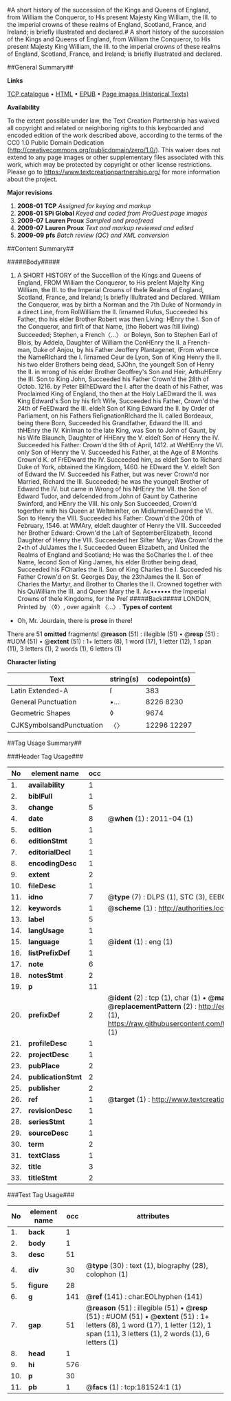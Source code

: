 #A short history of the succession of the Kings and Queens of England, from William the Conqueror, to His present Majesty King William, the III. to the imperial crowns of these realms of England, Scotland, France, and Ireland; is briefly illustrated and declared.#
A short history of the succession of the Kings and Queens of England, from William the Conqueror, to His present Majesty King William, the III. to the imperial crowns of these realms of England, Scotland, France, and Ireland; is briefly illustrated and declared.

##General Summary##

**Links**

[TCP catalogue](http://www.ota.ox.ac.uk/tcp/)  • 
[HTML](http://tei.it.ox.ac.uk/tcp/Texts-HTML/free/B05/B05862.html)  • 
[EPUB](http://tei.it.ox.ac.uk/tcp/Texts-EPUB/free/B05/B05862.epub) • 
[Page images (Historical Texts)](https://historicaltexts.jisc.ac.uk/eebo-99886962e)

**Availability**

To the extent possible under law, the Text Creation Partnership has waived all copyright and related or neighboring rights to this keyboarded and encoded edition of the work described above, according to the terms of the CC0 1.0 Public Domain Dedication (http://creativecommons.org/publicdomain/zero/1.0/). This waiver does not extend to any page images or other supplementary files associated with this work, which may be protected by copyright or other license restrictions. Please go to https://www.textcreationpartnership.org/ for more information about the project.

**Major revisions**

1. __2008-01__ __TCP__ *Assigned for keying and markup*
1. __2008-01__ __SPi Global__ *Keyed and coded from ProQuest page images*
1. __2009-07__ __Lauren Proux__ *Sampled and proofread*
1. __2009-07__ __Lauren Proux__ *Text and markup reviewed and edited*
1. __2009-09__ __pfs__ *Batch review (QC) and XML conversion*

##Content Summary##

#####Body#####

1. A SHORT HISTORY of the Succeſſion of the Kings and Queens of England, FROM William the Conqueror, to His preſent Majeſty King William, the III. to the Imperial Crowns of theſe Realms of England, Scotland, France, and Ireland; Is briefly Illuſtrated and Declared.
William the Conqueror, was by birth a Norman and the 7th Duke of Normandy in a direct Line, from RolWilliam the II. ſirnamed Rufus, Succeeded his Father, tho his elder Brother Robert was then Living: HEnry the I. Son of the Conqueror, and firſt of that Name, (tho Robert was ſtill living) Succeeded; Stephen, a French〈…〉 or Boleyn, Son to Stephen Earl of Blois, by Addela, Daughter of William the ConHEnry the II. a French-man, Duke of Anjou, by his Father Jeoffery Plantagenet, (From whence the NameRIchard the I. ſirnamed Ceur de Lyon, Son of King Henry the II. his two elder Brothers being dead, SJOhn, the youngeſt Son of Henry the II. in wrong of his elder Brother Geoffrey's Son and Heir, ArthuHEnry the III. Son to King John, Succeeded his Father Crown'd the 28th of Octob. 1216. by Peter BiſhEDward the I. after the death of his Father, was Proclaimed King of England, tho then at the Holy LaEDward the II. was King Edward's Son by his firſt Wife, Succeeded his Father, Crown'd the 24th of FeEDward the III. eldeſt Son of King Edward the II. by Order of Parliament, on his Fathers ReſignationRIchard the II. called Bordeaux, being there Born, Succeeded his Grandfather, Edward the III. and thHEnry the IV. Kinſman to the late King, was Son to John of Gaunt, by his Wife Blaunch, Daughter of HHEnry the V. eldeſt Son of Henry the IV. Succeeded his Father: Crown'd the 9th of April, 1412. at WeHEnry the VI. only Son of Henry the V. Succeeded his Father, at the Age of 8 Months Crown'd K. of FrEDward the IV. Succeeded him, as eldeſt Son to Richard Duke of York, obtained the Kingdom, 1460. he EDward the V. eldeſt Son of Edward the IV. Succeeded his Father, but was never Crown'd nor Married, Richard the III. Succeeded; he was the youngeſt Brother of Edward the IV. but came in Wrong of his NHEnry the VII. the Son of Edward Tudor, and deſcended from John of Gaunt by Catherine Swinford, and HEnry the VIII. his only Son Succeeded, Crown'd togerther with his Queen at Weſtminſter, on MidſummeEDward the VI. Son to Henry the VIII. Succeeded his Father: Crown'd the 20th of February, 1546. at WMAry, eldeſt daughter of Henry the VIII. Succeeded her Brother Edward: Crown'd the Laſt of SeptemberElizabeth, ſecond Daughter of Henry the VIII. Succeeded her Siſter Mary; Was Crown'd the 2•th of JulJames the I. Succeeded Queen Elizabeth, and United the Realms of England and Scotland; He was the SoCharles the I. of thee Name, ſecond Son of King James, his elder Brother being dead, Succeeded his FCharles the II. Son of King Charles the I. Succeeded his Father Crown'd on St. Georges Day, the 23thJames the II. Son of Charles the Martyr, and Brother to Charles the II. Crowned together with his QuWilliam the III. and Queen Mary the II. Ac•••••• the Imperial Crowns of theſe Kingdoms, for the Preſ
#####Back#####
LONDON, Printed by 〈◊〉, over againſt 〈…〉.
**Types of content**

  * Oh, Mr. Jourdain, there is **prose** in there!

There are 51 **omitted** fragments! 
 @__reason__ (51) : illegible (51)  •  @__resp__ (51) : #UOM (51)  •  @__extent__ (51) : 1+ letters (8), 1 word (17), 1 letter (12), 1 span (11), 3 letters (1), 2 words (1), 6 letters (1)

**Character listing**


|Text|string(s)|codepoint(s)|
|---|---|---|
|Latin Extended-A|ſ|383|
|General Punctuation|•…|8226 8230|
|Geometric Shapes|◊|9674|
|CJKSymbolsandPunctuation|〈〉|12296 12297|

##Tag Usage Summary##

###Header Tag Usage###

|No|element name|occ|attributes|
|---|---|---|---|
|1.|__availability__|1||
|2.|__biblFull__|1||
|3.|__change__|5||
|4.|__date__|8| @__when__ (1) : 2011-04 (1)|
|5.|__edition__|1||
|6.|__editionStmt__|1||
|7.|__editorialDecl__|1||
|8.|__encodingDesc__|1||
|9.|__extent__|2||
|10.|__fileDesc__|1||
|11.|__idno__|7| @__type__ (7) : DLPS (1), STC (3), EEBO-CITATION (1), PROQUEST (1), VID (1)|
|12.|__keywords__|1| @__scheme__ (1) : http://authorities.loc.gov/ (1)|
|13.|__label__|5||
|14.|__langUsage__|1||
|15.|__language__|1| @__ident__ (1) : eng (1)|
|16.|__listPrefixDef__|1||
|17.|__note__|6||
|18.|__notesStmt__|2||
|19.|__p__|11||
|20.|__prefixDef__|2| @__ident__ (2) : tcp (1), char (1)  •  @__matchPattern__ (2) : ([0-9\-]+):([0-9IVX]+) (1), (.+) (1)  •  @__replacementPattern__ (2) : http://eebo.chadwyck.com/downloadtiff?vid=$1&page=$2 (1), https://raw.githubusercontent.com/textcreationpartnership/Texts/master/tcpchars.xml#$1 (1)|
|21.|__profileDesc__|1||
|22.|__projectDesc__|1||
|23.|__pubPlace__|2||
|24.|__publicationStmt__|2||
|25.|__publisher__|2||
|26.|__ref__|1| @__target__ (1) : http://www.textcreationpartnership.org/docs/. (1)|
|27.|__revisionDesc__|1||
|28.|__seriesStmt__|1||
|29.|__sourceDesc__|1||
|30.|__term__|2||
|31.|__textClass__|1||
|32.|__title__|3||
|33.|__titleStmt__|2||


###Text Tag Usage###

|No|element name|occ|attributes|
|---|---|---|---|
|1.|__back__|1||
|2.|__body__|1||
|3.|__desc__|51||
|4.|__div__|30| @__type__ (30) : text (1), biography (28), colophon (1)|
|5.|__figure__|28||
|6.|__g__|141| @__ref__ (141) : char:EOLhyphen (141)|
|7.|__gap__|51| @__reason__ (51) : illegible (51)  •  @__resp__ (51) : #UOM (51)  •  @__extent__ (51) : 1+ letters (8), 1 word (17), 1 letter (12), 1 span (11), 3 letters (1), 2 words (1), 6 letters (1)|
|8.|__head__|1||
|9.|__hi__|576||
|10.|__p__|30||
|11.|__pb__|1| @__facs__ (1) : tcp:181524:1 (1)|
